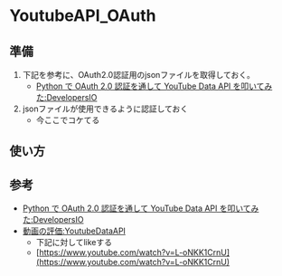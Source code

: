 # YoutubeAPI_OAuth

## 準備

1. 下記を参考に、OAuth2.0認証用のjsonファイルを取得しておく。  
    - [Python で OAuth 2.0 認証を通して YouTube Data API を叩いてみた:DevelopersIO](https://dev.classmethod.jp/articles/oauth2-youtube-data-api/)
2. jsonファイルが使用できるように認証しておく
    - 今ここでコケてる

## 使い方



## 参考

- [Python で OAuth 2.0 認証を通して YouTube Data API を叩いてみた:DevelopersIO](https://dev.classmethod.jp/articles/oauth2-youtube-data-api/)
- [動画の評価:YoutubeDataAPI](https://developers.google.com/youtube/v3/code_samples/python?hl=ja#rate__like__a_video)
    - 下記に対してlikeする
    - [https://www.youtube.com/watch?v=L-oNKK1CrnU](https://www.youtube.com/watch?v=L-oNKK1CrnU)